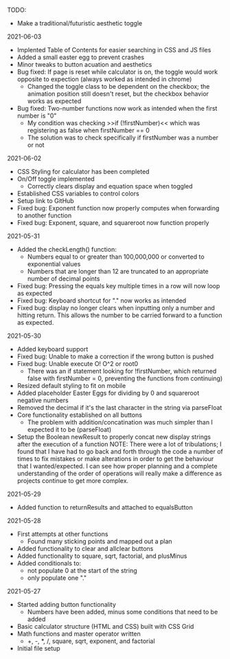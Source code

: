 TODO:
- Make a traditional/futuristic aesthetic toggle
    
2021-06-03
- Implented Table of Contents for easier searching in CSS and JS files
- Added a small easter egg to prevent crashes
- Minor tweaks to button acuation and aesthetics
- Bug fixed: If page is reset while calculator is on, the toggle would work opposite to expection (always worked as intended in chrome)
  - Changed the toggle class to be dependent on the checkbox; the animation position still doesn't reset, but the checkbox behavior works as expected
- Bug fixed: Two-number functions now work as intended when the first number is "0"
  - My condition was checking >>if (!firstNumber)<< which was registering as false when firstNumber == 0
  - The solution was to check specifically if firstNumber was a number or not

2021-06-02 
- CSS Styling for calculator has been completed
- On/Off toggle implemented
  - Correctly clears display and equation space when toggled
- Established CSS variables to control colors
- Setup link to GitHub
- Fixed bug: Exponent function now properly computes when forwarding to another function
- Fixed bug: Exponent, square, and squareroot now function properly

2021-05-31
- Added the checkLength() function:
  - Numbers equal to or greater than 100,000,000 or converted to exponential values
  - Numbers that are longer than 12 are truncated to an appropriate number of decimal points 
- Fixed bug: Pressing the equals key multiple times in a row will now loop as expected
- Fixed bug: Keyboard shortcut for "." now works as intended
- Fixed bug: display no longer clears when inputting only a number and hitting return. This allows the number to be carried forward to a function as expected.

2021-05-30
- Added keyboard support
- Fixed bug: Unable to make a correction if the wrong button is pushed
- Fixed bug: Unable execute O! O^2 or root0 
  - There was an if statement looking for !firstNumber, which returned false with firstNumber = 0, preventing the functions from continuing)
- Resized default styling to fit on mobile
- Added placeholder Easter Eggs for dividing by 0 and squareroot negative numbers
- Removed the decimal if it's the last character in the string via parseFloat
- Core functionality established on all buttons
  - The problem with addition/concatination was much simpler than I expected it to be (parseFloat)
- Setup the Boolean newResult to properly concat new display strings after the execution of a function
NOTE: There were a lot of tribulations; I found that I have had to go back and forth through the code a number of times to fix mistakes or make alterations in order to get the behaviour that I wanted/expected. I can see how proper planning and a complete understanding of the order of operations will really make a difference as projects continue to get more complex.

2021-05-29
- Added function to returnResults and attached to equalsButton

2021-05-28
- First attempts at other functions
  - Found many sticking points and mapped out a plan
- Added functionality to clear and allclear buttons
- Added functionality to square, sqrt, factorial, and plusMinus
- Added conditionals to:
  - not populate 0 at the start of the string 
  - only populate one "."

2021-05-27
- Started adding button functionality
  - Numbers have been added, minus some conditions that need to be added
- Basic calculator structure (HTML and CSS) built with CSS Grid
- Math functions and master operator written
  - +, -, *, /, square, sqrt, exponent, and factorial
- Initial file setup